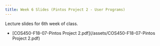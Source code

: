 ```yaml
---
title: Week 6 Slides (Pintos Project 2 - User Programs)
---
```


Lecture slides for 6th week of class.

* [COS450-F18-07-Pintos Project 2.pdf](/assets/COS450-F18-07-Pintos Project 2.pdf)

